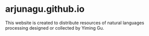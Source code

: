 # arjunagu.github.io

<title>My webpage</title>

This website is created to distribute resources of natural languages processing designed or collected by Yiming Gu.
